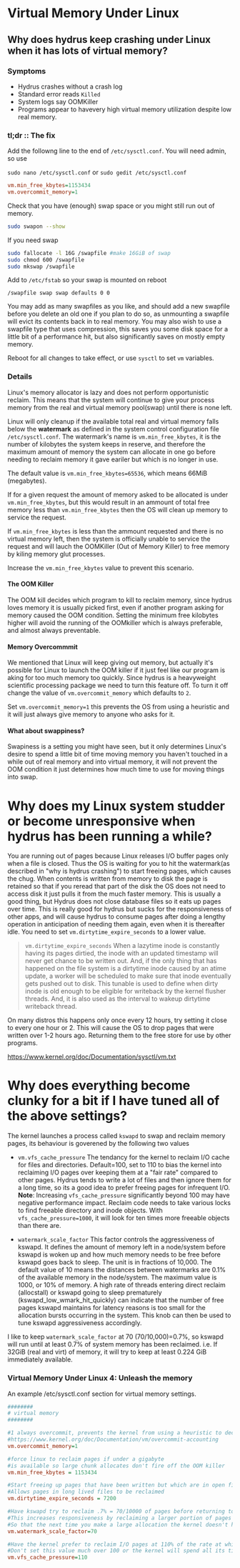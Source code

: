 # Virtual Memory Under Linux

## Why does hydrus keep crashing under Linux when it has lots of virtual memory?

### Symptoms
- Hydrus crashes without a crash log
- Standard error reads `Killed`
- System logs say OOMKiller
- Programs appear to havevery high virtual memory utilization despite low real memory.

### tl;dr :: The fix

Add the followng line to the end of `/etc/sysctl.conf`. You will need admin, so use

 `sudo nano /etc/sysctl.conf` or
 `sudo gedit /etc/sysctl.conf`

```ini
vm.min_free_kbytes=1153434
vm.overcommit_memory=1
```

Check that you have (enough) swap space or you might still run out of memory.
```sh
sudo swapon --show
```

If you need swap
```sh
sudo fallocate -l 16G /swapfile #make 16GiB of swap
sudo chmod 600 /swapfile
sudo mkswap /swapfile
```
Add to `/etc/fstab` so your swap is mounted on reboot
```
/swapfile swap swap defaults 0 0
```

You may add as many swapfiles as you like, and should add a new swapfile before you delete an old one if you plan to do so, as unmounting a swapfile will evict its contents back in to real memory.  You may also wish to use a swapfile type that uses compression, this saves you some disk space for a little bit of a performance hit, but also significantly saves on mostly empty memory.

Reboot for all changes to take effect, or use `sysctl` to set `vm` variables.

### Details
Linux's memory allocator is lazy and does not perform opportunistic reclaim.  This means that the system will continue to give your process memory from the real and virtual memory pool(swap) until there is none left.

Linux will only cleanup if the available total real and virtual memory falls below the **watermark** as defined in the system control configuration file `/etc/sysctl.conf`.
The watermark's name is `vm.min_free_kbytes`, it is the number of kilobytes the system keeps in reserve, and therefore the maximum amount of memory the system can allocate in one go before needing to reclaim memory it gave eariler but which is no longer in use.

The default value is `vm.min_free_kbytes=65536`, which means 66MiB (megabytes).  

If for a given request the amount of memory asked to be allocated is under `vm.min_free_kbytes`, but this would result in an ammount of total free memory less than `vm.min_free_kbytes` then the OS will clean up memory to service the request.

If `vm.min_free_kbytes` is less than the ammount requested and there is no virtual memory left, then the system is officially unable to service the request and will lauch the OOMKiller (Out of Memory Killer) to free memory by kiling memory glut processes.

Increase the `vm.min_free_kbytes` value to prevent this scenario.

#### The OOM Killer
The OOM kill decides which program to kill to reclaim memory, since hydrus loves memory it is usually picked first, even if another program asking for memory caused the OOM condition.  Setting the minimum free kilobytes higher will avoid the running of the OOMkiller which is always preferable, and almost always preventable.

#### Memory Overcommmit
We mentioned that Linux will keep giving out memory, but actually it's possible for Linux to launch the OOM killer if it just feel like our program is aking for too much memory too quickly.  Since hydrus is a heavyweight scientific processing package we need to turn this feature off.  To turn it off change the value of `vm.overcommit_memory` which defaults to `2`.

Set `vm.overcommit_memory=1` this prevents the OS from using a heuristic and it will just always give memory to anyone who asks for it.

#### What about swappiness?
Swapiness is a setting you might have seen, but it only determines Linux's desire to spend a little bit of time moving memory you haven't touched in a while out of real memory and into virtual memory, it will not prevent the OOM condition it just determines how much time to use for moving things into swap.

# Why does my Linux system studder or become unresponsive when hydrus has been running a while?

You are running out of pages because Linux releases I/O buffer pages only when a file is closed. Thus the OS is waiting for you to hit the watermark(as described in "why is hydrus crashing") to start freeing pages, which causes the chug.  When contents is written from memory to disk the page is retained so that if you reread that part of the disk the OS does not need to access disk it just pulls it from the much faster memory.  This is usually a good thing, but Hydrus does not close database files so it eats up pages over time.  This is really good for hydrus but sucks for the responsiveness of other apps, and will cause hydrus to consume pages after doing a lengthy operation in anticipation of needing them again, even when it is thereafter idle.  You need to set `vm.dirtytime_expire_seconds` to a lower value.

> `vm.dirtytime_expire_seconds`
> When a lazytime inode is constantly having its pages dirtied, the inode with
> an updated timestamp will never get chance to be written out.  And, if the
> only thing that has happened on the file system is a dirtytime inode caused
> by an atime update, a worker will be scheduled to make sure that inode
> eventually gets pushed out to disk.  This tunable is used to define when dirty
> inode is old enough to be eligible for writeback by the kernel flusher threads.
> And, it is also used as the interval to wakeup dirtytime writeback thread.

On many distros this happens only once every 12 hours, try setting it close to every one hour or 2.  This will cause the OS to drop pages that were written over 1-2 hours ago.  Returning them to the free store for use by other programs.

https://www.kernel.org/doc/Documentation/sysctl/vm.txt



# Why does everything become clunky for a bit if I have tuned all of the above settings?

The kernel launches a process called `kswapd` to swap and reclaim memory pages, its behaviour is goverened by the following two values

- `vm.vfs_cache_pressure` The tendancy for the kernel to reclaim I/O cache for files and directories. Default=100, set to 110 to bias the kernel into reclaiming I/O pages over keeping them at a "fair rate" compared to other pages.  Hydrus tends to write a lot of files and then ignore them for a long time, so its a good idea to prefer freeing pages for infrequent I/O.
**Note**: Increasing `vfs_cache_pressure` significantly beyond 100 may have negative performance impact. Reclaim code needs to take various locks to find freeable directory and inode objects. With `vfs_cache_pressure=1000`, it will look for ten times more freeable objects than there are.

- `watermark_scale_factor`
This factor controls the aggressiveness of kswapd. It defines the amount of memory left in a node/system before kswapd is woken up and how much memory needs to be free before kswapd goes back to sleep. The unit is in fractions of 10,000. The default value of 10 means the distances between watermarks are 0.1% of the available memory in the node/system. The maximum value is 1000, or 10% of memory. A high rate of threads entering direct reclaim (allocstall) or kswapd going to sleep prematurely (kswapd_low_wmark_hit_quickly) can indicate that the number of free pages kswapd maintains for latency reasons is too small for the allocation bursts occurring in the system. This knob can then be used to tune kswapd aggressiveness accordingly.

I like to keep `watermark_scale_factor` at 70 (70/10,000)=0.7%, so kswapd will run until at least 0.7% of system memory has been reclaimed.
i.e. If 32GiB (real and virt) of memory, it will try to keep at least 0.224 GiB immediately available.



### Virtual Memory Under Linux 4: Unleash the memory

An example /etc/sysctl.conf section for virtual memory settings.

```ini
########
# virtual memory
########

#1 always overcommit, prevents the kernel from using a heuristic to decide that a process is bad for asking for a lot of memory at once and killing it.
#https://www.kernel.org/doc/Documentation/vm/overcommit-accounting
vm.overcommit_memory=1

#force linux to reclaim pages if under a gigabyte 
#is available so large chunk allocates don't fire off the OOM killer
vm.min_free_kbytes = 1153434

#Start freeing up pages that have been written but which are in open files, after 2 hours.
#Allows pages in long lived files to be reclaimed
vm.dirtytime_expire_seconds = 7200

#Have kswapd try to reclaim .7% = 70/10000 of pages before returning to sleep
#This increases responsiveness by reclaiming a larger portion of pages in low memory condition
#So that the next time you make a large allocation the kernel doesn't have to stall and look for pages to free immediately.
vm.watermark_scale_factor=70

#Have the kernel prefer to reclaim I/O pages at 110% of the rate at which it frees other pages.
#Don't set this value much over 100 or the kernel will spend all its time reclaiming I/O pages
vm.vfs_cache_pressure=110
```

